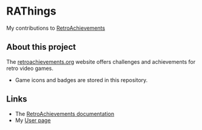 # RAThings

My contributions to [RetroAchievements](https://github.com/RetroAchievements)

## About this project

The [retroachievements.org](https://retroachievements.org) website offers challenges and achievements for retro video games.

- Game icons and badges are stored in this repository.

## Links

- The [RetroAchievements documentation](https://docs.retroachievements.org/)
- My [User page](https://retroachievements.org/user/retromodern)
